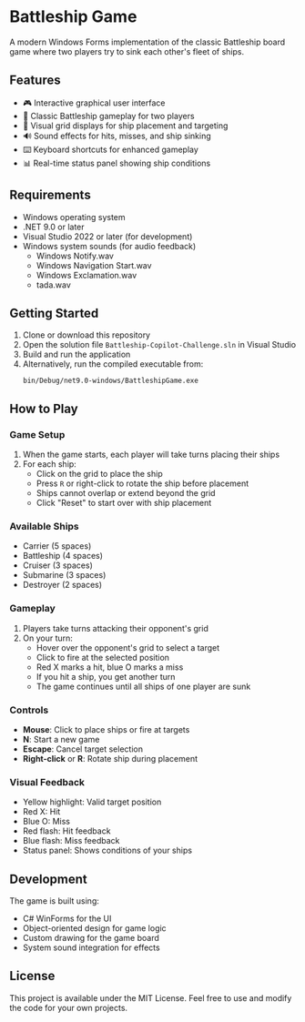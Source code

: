 # Battleship Game

A modern Windows Forms implementation of the classic Battleship board game where two players try to sink each other's fleet of ships.

## Features

- 🎮 Interactive graphical user interface
- 🚢 Classic Battleship gameplay for two players
- 🎯 Visual grid displays for ship placement and targeting
- 🔊 Sound effects for hits, misses, and ship sinking
- ⌨️ Keyboard shortcuts for enhanced gameplay
- 📊 Real-time status panel showing ship conditions

## Requirements

- Windows operating system
- .NET 9.0 or later
- Visual Studio 2022 or later (for development)
- Windows system sounds (for audio feedback)
  - Windows Notify.wav
  - Windows Navigation Start.wav
  - Windows Exclamation.wav
  - tada.wav

## Getting Started

1. Clone or download this repository
2. Open the solution file `Battleship-Copilot-Challenge.sln` in Visual Studio
3. Build and run the application
4. Alternatively, run the compiled executable from:
   ```
   bin/Debug/net9.0-windows/BattleshipGame.exe
   ```

## How to Play

### Game Setup

1. When the game starts, each player will take turns placing their ships
2. For each ship:
   - Click on the grid to place the ship
   - Press `R` or right-click to rotate the ship before placement
   - Ships cannot overlap or extend beyond the grid
   - Click "Reset" to start over with ship placement

### Available Ships

- Carrier (5 spaces)
- Battleship (4 spaces)
- Cruiser (3 spaces)
- Submarine (3 spaces)
- Destroyer (2 spaces)

### Gameplay

1. Players take turns attacking their opponent's grid
2. On your turn:
   - Hover over the opponent's grid to select a target
   - Click to fire at the selected position
   - Red X marks a hit, blue O marks a miss
   - If you hit a ship, you get another turn
   - The game continues until all ships of one player are sunk

### Controls

- **Mouse**: Click to place ships or fire at targets
- **N**: Start a new game
- **Escape**: Cancel target selection
- **Right-click** or **R**: Rotate ship during placement

### Visual Feedback

- Yellow highlight: Valid target position
- Red X: Hit
- Blue O: Miss
- Red flash: Hit feedback
- Blue flash: Miss feedback
- Status panel: Shows conditions of your ships

## Development

The game is built using:
- C# WinForms for the UI
- Object-oriented design for game logic
- Custom drawing for the game board
- System sound integration for effects

## License

This project is available under the MIT License. Feel free to use and modify the code for your own projects.
